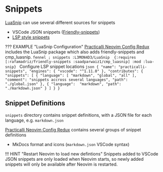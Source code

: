# Snippets

[LuaSnip](https://github.com/L3MON4D3/LuaSnip) can use several different sources for snippets

- VSCode JSON snippets ([Friendly-snippets](https://github.com/rafamadriz/friendly-snippets/tree/main/snippets))
- [LSP style snippets](https://microsoft.github.io/language-server-protocol/specifications/lsp/3.17/specification/#snippet_syntax) 

??? EXAMPLE "LuaSnip Configuration"
    [Practicalli Neovim Config Redux](https://github.com/practicalli/neovim-config-redux) includes the LuaSnip package which also adds friendly-snippets and cmp_luasnip.
    ```fennel
      ; snippets
      :L3MON4D3/LuaSnip 
      {:requires [:rafamadriz/friendly-snippets
                  :saadparwaiz1/cmp_luasnip]
       :mod :lua-snip}
    ```
    Configure LSP snippet locations
    ```json
    {
      "name": "practicalli-snippets",
      "engines": {
        "vscode": "^1.11.0"
      },
      "contributes": {
        "snippets": [
          {
            "language": [
              "markdown",
              "global",
              "all"
            ],
            "comment": "snippets accross several languages",
            "path": "./global.json"
          },
          {
            "language": 
              "markdown",
            "path": "./markdown.json"
          }
        ]
      }
    }
    ```

## Snippet Definitions

`snippets` directory contains snippet definitions, with a JSON file for each language, e.g. `markdown.json`

[Practicalli Neovim Config Redux](https://github.com/practicalli/neovim-config-redux) contains several groups of snippet definitions

- MkDocs format and icons (`markdown.json` VSCode syntax)

!!! HINT "Restart Neovim to load new defintions"
    Snippets added to VSCode JSON snippets are only loaded when Neovim starts, so newly added snippets will only be available after Neovim is restarted.

